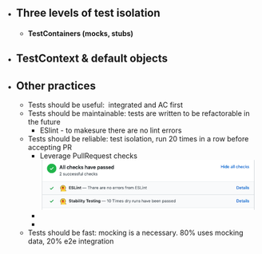 - ## Three levels of test isolation
	- #### TestContainers (mocks, stubs)
- ## TestContext & default objects
- ## Other practices
	- Tests should be useful:  integrated and AC first
	- Tests should be maintainable: tests are written to be refactorable in the future
		- ESlint - to makesure there are no lint errors
	- Tests should be reliable: test isolation, run 20 times in a row before accepting PR
		- Leverage PullRequest checks
		  ![dry_run_PRchecks.png](../assets/dry_run_PRchecks_1672647081538_0.png)
		-
		-
	- Tests should be fast: mocking is a necessary. 80% uses mocking data, 20% e2e integration